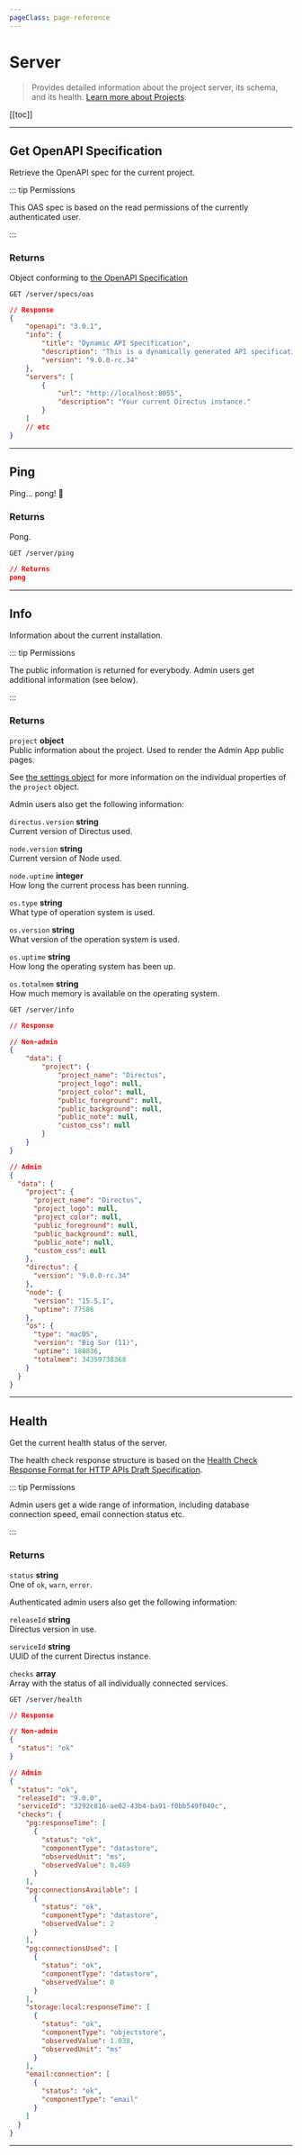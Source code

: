 ```yaml
---
pageClass: page-reference
---
```


# Server

<div class="two-up">
<div class="left">

> Provides detailed information about the project server, its schema, and its health.
> [Learn more about Projects](/concepts/projects/).

</div>
<div class="right">

[[toc]]

</div>
</div>

---

## Get OpenAPI Specification

Retrieve the OpenAPI spec for the current project.

<div class="two-up">
<div class="left">

::: tip Permissions

This OAS spec is based on the read permissions of the currently authenticated user.

:::

### Returns

Object conforming to [the OpenAPI Specification](https://swagger.io/specification/)

</div>
<div class="right">

```
GET /server/specs/oas
```

```json
// Response
{
	"openapi": "3.0.1",
	"info": {
		"title": "Dynamic API Specification",
		"description": "This is a dynamically generated API specification for all endpoints existing on the current .",
		"version": "9.0.0-rc.34"
	},
	"servers": [
		{
			"url": "http://localhost:8055",
			"description": "Your current Directus instance."
		}
	]
	// etc
}
```

</div>
</div>

---

## Ping

Ping... pong! 🏓

<div class="two-up">
<div class="left">

### Returns

Pong.

</div>
<div class="right">

```
GET /server/ping
```

```json
// Returns
pong
```

</div>
</div>

---

## Info

Information about the current installation.

<div class="two-up">
<div class="left">

::: tip Permissions

The public information is returned for everybody. Admin users get additional information (see below).

:::

### Returns

<div class="definitions">

`project` **object**\
Public information about the project. Used to render the Admin App public pages.

See [the settings object](/reference/api/settings/#the-settings-object) for more information on the individual
properties of the `project` object.

</div>

Admin users also get the following information:

<div class="definitions">

`directus.version` **string**\
Current version of Directus used.

`node.version` **string**\
Current version of Node used.

`node.uptime` **integer**\
How long the current process has been running.

`os.type` **string**\
What type of operation system is used.

`os.version` **string**\
What version of the operation system is used.

`os.uptime` **string**\
How long the operating system has been up.

`os.totalmem` **string**\
How much memory is available on the operating system.

</div>

</div>
<div class="right">

```
GET /server/info
```

```json
// Response

// Non-admin
{
	"data": {
		"project": {
			"project_name": "Directus",
			"project_logo": null,
			"project_color": null,
			"public_foreground": null,
			"public_background": null,
			"public_note": null,
			"custom_css": null
		}
	}
}

// Admin
{
  "data": {
    "project": {
      "project_name": "Directus",
      "project_logo": null,
      "project_color": null,
      "public_foreground": null,
      "public_background": null,
      "public_note": null,
      "custom_css": null
    },
    "directus": {
      "version": "9.0.0-rc.34"
    },
    "node": {
      "version": "15.5.1",
      "uptime": 77586
    },
    "os": {
      "type": "macOS",
      "version": "Big Sur (11)",
      "uptime": 180836,
      "totalmem": 34359738368
    }
  }
}
```

</div>
</div>

---

## Health

Get the current health status of the server.

<div class="two-up">
<div class="left">

The health check response structure is based on the
[Health Check Response Format for HTTP APIs Draft Specification](https://tools.ietf.org/id/draft-inadarei-api-health-check-05.html).

::: tip Permissions

Admin users get a wide range of information, including database connection speed, email connection status etc.

:::

### Returns

<div class="definitions">

`status` **string**\
One of `ok`, `warn`, `error`.

</div>

Authenticated admin users also get the following information:

<div class="definitions">

`releaseId` **string**\
Directus version in use.

`serviceId` **string**\
UUID of the current Directus instance.

`checks` **array**\
Array with the status of all individually connected services.

</div>

</div>
<div class="right">

```
GET /server/health
```

```json
// Response

// Non-admin
{
  "status": "ok"
}

// Admin
{
  "status": "ok",
  "releaseId": "9.0.0",
  "serviceId": "3292c816-ae02-43b4-ba91-f0bb549f040c",
  "checks": {
    "pg:responseTime": [
      {
        "status": "ok",
        "componentType": "datastore",
        "observedUnit": "ms",
        "observedValue": 0.489
      }
    ],
    "pg:connectionsAvailable": [
      {
        "status": "ok",
        "componentType": "datastore",
        "observedValue": 2
      }
    ],
    "pg:connectionsUsed": [
      {
        "status": "ok",
        "componentType": "datastore",
        "observedValue": 0
      }
    ],
    "storage:local:responseTime": [
      {
        "status": "ok",
        "componentType": "objectstore",
        "observedValue": 1.038,
        "observedUnit": "ms"
      }
    ],
    "email:connection": [
      {
        "status": "ok",
        "componentType": "email"
      }
    ]
  }
}
```

</div>
</div>

---

